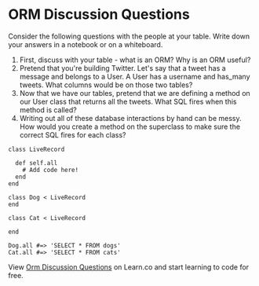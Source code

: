 # ORM Discussion Questions

Consider the following questions with the people at your table. Write down your answers in a notebook or on a whiteboard. 

1. First, discuss with your table - what is an ORM? Why is an ORM useful?
2. Pretend that you're building Twitter. Let's say that a tweet has a message and belongs to a User. A User has a username and has_many tweets. What columns would be on those two tables?
3. Now that we have our tables, pretend that we are defining a method on our User class that returns all the tweets. What SQL fires when this method is called? 
4. Writing out all of these database interactions by hand can be messy. How would you create a method on the superclass to make sure the correct SQL fires for each class?

```
class LiveRecord

  def self.all 
    # Add code here!
  end
end

class Dog < LiveRecord
end

class Cat < LiveRecord

end

Dog.all #=> 'SELECT * FROM dogs'
Cat.all #=> 'SELECT * FROM cats'
```

<p class='util--hide'>View <a href='https://learn.co/lessons/orm-discussion-questions'>Orm Discussion Questions</a> on Learn.co and start learning to code for free.</p>
